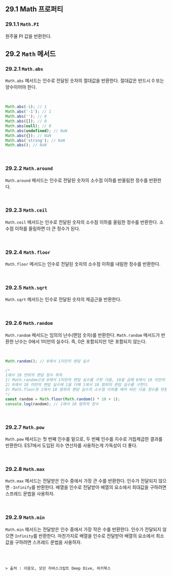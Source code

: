## 29.1 Math 프로퍼티

### 29.1.1 `Math.PI`

원주율 PI 값을 반환한다.

## 29.2 `Math` 메서드

### 29.2.1 `Math.abs`

`Math.abs` 메서드는 인수로 전달된 숫자의 절대값을 반환한다. 절대값은 반드시 0 또는 양수이어야 한다.

<br>

```javascript
Math.abs(-1); // 1
Math.abs('-1'); // 1
Math.abs(''); // 0
Math.abs([]); // 0
Math.abs(null); // 0
Math.abs(undefined); // NaN
Math.abs({}); // NaN
Math.abs('string'); // NaN
Math.abs(); // NaN
```

<br>

### 29.2.2 `Math.around`

`Math.around` 메서드는 인수로 전달된 숫자의 소수점 이하를 반올림한 정수를 반환한다.

<br>

### 29.2.3 `Math.ceil`

`Math.ceil` 메서드는 인수로 전달된 숫자의 소수점 이하를 올림한 정수를 반환한다. 소수점 이하를 올림하면 더 큰 정수가 된다.

<br>

### 29.2.4 `Math.floor`

`Math.floor` 메서드는 인수로 전달된 숫자의 소수점 이하를 내림한 정수를 반환한다.

<br>

### 29.2.5 `Math.sqrt`

`Math.sqrt` 메서드는 인수로 전달된 숫자의 제곱근을 반환한다.

<br>

### 29.2.6 `Math.random`

`Math.random` 메서드는 임의의 난수(랜덤 숫자)를 반환한다. `Math.random` 메서드가 반환한 난수는 0에서 1미만의 실수다. 즉, 0은 포함되지만 1은 포함되지 않는다.

<br>

```javascript
Math.random(); // 0에서 1미만의 랜덤 실수

/*
1에서 10 번위의 랜덤 정수 취득
1) Math.random으로 0에서 1미만의 랜덤 실수를 구한 다음, 10을 곱해 0에서 10 미만의 랜덤 실수를 구한다.
2) 0에서 10 미만의 랜덤 실수에 1을 더해 1에서 10 범위의 랜덤 실수를 구한다.
3) Math.floor로 1에서 10 범위의 랜덤 실수의 소수점 이하를 떼어 버린 다음 정수를 반환한다.
*/
const random = Math.floor(Math.random() * 10 + 1);
console.log(random); // 1에서 10 범위의 정수
```

<br>

### 29.2.7 `Math.pow`

`Math.pow` 메서드는 첫 번째 인수를 밑으로, 두 번째 인수를 지수로 거듭제곱한 결과를 반환한다. ES7에서 도입된 지수 연산자를 사용하는게 가독성이 더 좋다.

<br>

### 29.2.8 `Math.max`

`Math.max` 메서드는 전달받은 인수 중에서 가장 큰 수를 반환한다. 인수가 전달되지 않으면 `-Infinify`를 반환한다. 배열을 인수로 전달받아 배열의 요소에서 최대값을 구하려면 스프레드 문법을 사용하자.

<br>

### 29.2.9 `Math.min`

`Math.min` 메서드는 전달받은 인수 중에서 가장 작은 수를 반환한다. 인수가 전달되지 않으면 `Infinity`를 반환한다. 마찬가지로 배열을 인수로 전달받아 배열의 요소에서 최소값을 구하려면 스프레드 문법을 사용하자.

<br>
<br>

```
> 출처 : 이웅모, 모던 자바스크립트 Deep Dive, 위키북스
```
